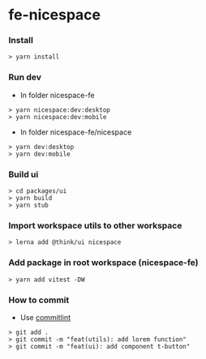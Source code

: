# fe-nicespace

### Install

```
> yarn install
```

### Run dev

- In folder nicespace-fe
```
> yarn nicespace:dev:desktop
> yarn nicespace:dev:mobile
```

- In folder nicespace-fe/nicespace
```
> yarn dev:desktop
> yarn dev:mobile  
```

### Build ui

```
> cd packages/ui
> yarn build
> yarn stub
```

### Import workspace utils to other workspace

```
> lerna add @think/ui nicespace
```

### Add package in root workspace (nicespace-fe)

```
> yarn add vitest -DW
```

### How to commit
 - Use [commitlint](https://github.com/conventional-changelog/commitlint)
```
> git add .
> git commit -m "feat(utils): add lorem function"
> git commit -m "feat(ui): add component t-button"
```
